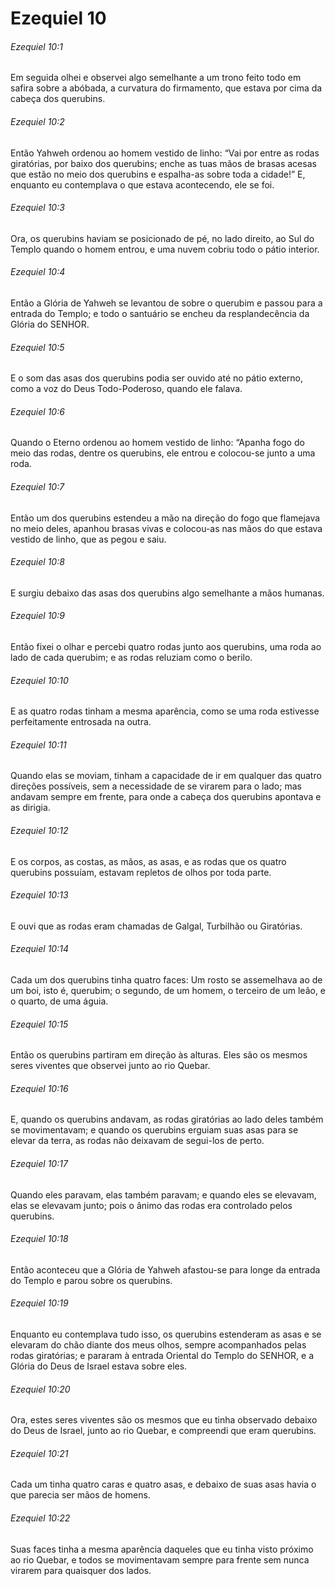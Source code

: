 # Ezequiel 10

###### Ezequiel 10:1

Em seguida olhei e observei algo semelhante a um trono feito todo em safira sobre a abóbada, a curvatura do firmamento, que estava por cima da cabeça dos querubins.

###### Ezequiel 10:2

Então Yahweh ordenou ao homem vestido de linho: “Vai por entre as rodas giratórias, por baixo dos querubins; enche as tuas mãos de brasas acesas que estão no meio dos querubins e espalha-as sobre toda a cidade!” E, enquanto eu contemplava o que estava acontecendo, ele se foi.

###### Ezequiel 10:3

Ora, os querubins haviam se posicionado de pé, no lado direito, ao Sul do Templo quando o homem entrou, e uma nuvem cobriu todo o pátio interior.

###### Ezequiel 10:4

Então a Glória de Yahweh se levantou de sobre o querubim e passou para a entrada do Templo; e todo o santuário se encheu da resplandecência da Glória do SENHOR.

###### Ezequiel 10:5

E o som das asas dos querubins podia ser ouvido até no pátio externo, como a voz do Deus Todo-Poderoso, quando ele falava.

###### Ezequiel 10:6

Quando o Eterno ordenou ao homem vestido de linho: “Apanha fogo do meio das rodas, dentre os querubins, ele entrou e colocou-se junto a uma roda.

###### Ezequiel 10:7

Então um dos querubins estendeu a mão na direção do fogo que flamejava no meio deles, apanhou brasas vivas e colocou-as nas mãos do que estava vestido de linho, que as pegou e saiu.

###### Ezequiel 10:8

E surgiu debaixo das asas dos querubins algo semelhante a mãos humanas.

###### Ezequiel 10:9

Então fixei o olhar e percebi quatro rodas junto aos querubins, uma roda ao lado de cada querubim; e as rodas reluziam como o berilo.

###### Ezequiel 10:10

E as quatro rodas tinham a mesma aparência, como se uma roda estivesse perfeitamente entrosada na outra.

###### Ezequiel 10:11

Quando elas se moviam, tinham a capacidade de ir em qualquer das quatro direções possíveis, sem a necessidade de se virarem para o lado; mas andavam sempre em frente, para onde a cabeça dos querubins apontava e as dirigia.

###### Ezequiel 10:12

E os corpos, as costas, as mãos, as asas, e as rodas que os quatro querubins possuíam, estavam repletos de olhos por toda parte.

###### Ezequiel 10:13

E ouvi que as rodas eram chamadas de Galgal, Turbilhão ou Giratórias.

###### Ezequiel 10:14

Cada um dos querubins tinha quatro faces: Um rosto se assemelhava ao de um boi, isto é, querubim; o segundo, de um homem, o terceiro de um leão, e o quarto, de uma águia.

###### Ezequiel 10:15

Então os querubins partiram em direção às alturas. Eles são os mesmos seres viventes que observei junto ao rio Quebar.

###### Ezequiel 10:16

E, quando os querubins andavam, as rodas giratórias ao lado deles também se movimentavam; e quando os querubins erguiam suas asas para se elevar da terra, as rodas não deixavam de segui-los de perto.

###### Ezequiel 10:17

Quando eles paravam, elas também paravam; e quando eles se elevavam, elas se elevavam junto; pois o ânimo das rodas era controlado pelos querubins.

###### Ezequiel 10:18

Então aconteceu que a Glória de Yahweh afastou-se para longe da entrada do Templo e parou sobre os querubins.

###### Ezequiel 10:19

Enquanto eu contemplava tudo isso, os querubins estenderam as asas e se elevaram do chão diante dos meus olhos, sempre acompanhados pelas rodas giratórias; e pararam à entrada Oriental do Templo do SENHOR, e a Glória do Deus de Israel estava sobre eles.

###### Ezequiel 10:20

Ora, estes seres viventes são os mesmos que eu tinha observado debaixo do Deus de Israel, junto ao rio Quebar, e compreendi que eram querubins.

###### Ezequiel 10:21

Cada um tinha quatro caras e quatro asas, e debaixo de suas asas havia o que parecia ser mãos de homens.

###### Ezequiel 10:22

Suas faces tinha a mesma aparência daqueles que eu tinha visto próximo ao rio Quebar, e todos se movimentavam sempre para frente sem nunca virarem para quaisquer dos lados.

